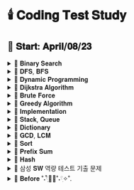 # 🕯️ 𝐂𝐨𝐝𝐢𝐧𝐠 𝐓𝐞𝐬𝐭 𝐒𝐭𝐮𝐝𝐲

## 📅 𝐒𝐭𝐚𝐫𝐭: 𝐀𝐩𝐫𝐢𝐥/𝟎𝟖/𝟐𝟑

<details>
  <summary>📂 𝐁𝐢𝐧𝐚𝐫𝐲 𝐒𝐞𝐚𝐫𝐜𝐡 </summary>
  <br>
  
  - [나무 자르기](https://www.acmicpc.net/problem/2805)
  - [징검다리 건너기](https://school.programmers.co.kr/learn/courses/30/lessons/64062)
  - [입국 심사](https://school.programmers.co.kr/learn/courses/30/lessons/43238)
  - [디펜스 게임](https://school.programmers.co.kr/learn/courses/30/lessons/142085)
  - [순위 검색](https://school.programmers.co.kr/learn/courses/30/lessons/72412)
  - [어두운 굴다리](https://www.acmicpc.net/problem/17266)
  - [예산](https://www.acmicpc.net/problem/2512)
  - [IF문 좀 대신 써줘](https://www.acmicpc.net/problem/19637)
  
  
</details>

<details>
  <summary>📂 𝐃𝐅𝐒, 𝐁𝐅𝐒 </summary>
  <br>
  
  - [여행경로](https://school.programmers.co.kr/learn/courses/30/lessons/43164)
  - [[카카오 인턴] 경주로 건설](https://school.programmers.co.kr/learn/courses/30/lessons/67259)
  - [아기 상어 2](https://www.acmicpc.net/problem/17086)
  - [전력망을 둘로 나누기](https://school.programmers.co.kr/learn/courses/30/lessons/86971)
  - [거리두기 확인하기](https://school.programmers.co.kr/learn/courses/30/lessons/81302)
  - [무인도 여행](https://school.programmers.co.kr/learn/courses/30/lessons/154540)
  - [미로 탈출](https://school.programmers.co.kr/learn/courses/30/lessons/159993)
  - [리코쳇 로봇](https://school.programmers.co.kr/learn/courses/30/lessons/169199)
  - [N-Queen](https://school.programmers.co.kr/learn/courses/30/lessons/12952)
  - [그림](https://www.acmicpc.net/problem/1926)
  - [적록색약](https://www.acmicpc.net/problem/10026)
  - [불!](https://www.acmicpc.net/problem/4179)
  - [상범 빌딩](https://www.acmicpc.net/problem/6593)
  - [[BOJ]1260_DFS와 BFS](https://www.acmicpc.net/problem/1260)
  - [[BOJ]14940_쉬운 최단거리](https://www.acmicpc.net/problem/14940)

  
</details>

<details>
  <summary>📂 𝐃𝐲𝐧𝐚𝐦𝐢𝐜 𝐏𝐫𝐨𝐠𝐫𝐚𝐦𝐦𝐢𝐧𝐠 </summary>
  <br>

  - [스티커 모으기 2](https://school.programmers.co.kr/learn/courses/30/lessons/12971)
  - [스티커](https://www.acmicpc.net/problem/9465)
  - [2 x n 타일링](https://www.acmicpc.net/problem/11726)
  - [2 x n 타일링 2](https://www.acmicpc.net/problem/11727)
  - [이친수](https://www.acmicpc.net/problem/2193)
  - [1, 2, 3 더하기 5](https://www.acmicpc.net/problem/15990)
  - [가장 긴 증가하는 부분 수열](https://www.acmicpc.net/problem/11053)
  - [연속합](https://www.acmicpc.net/problem/1912)
  - [제곱수의 합](https://www.acmicpc.net/problem/1699)
  - [돌 게임](https://www.acmicpc.net/problem/9655)
  - [쉬운 계단 수](https://www.acmicpc.net/problem/10844)
  - [가장 큰 정사각형 찾기](https://school.programmers.co.kr/learn/courses/30/lessons/12905)
  - [퇴사 2](https://www.acmicpc.net/problem/15486)
  - [RGB거리](https://www.acmicpc.net/problem/1149)
  - [동전](https://www.acmicpc.net/problem/9084)
  
</details>

<details>
  <summary>📂 𝐃𝐢𝐣𝐤𝐬𝐭𝐫𝐚 𝐀𝐥𝐠𝐨𝐫𝐢𝐭𝐡𝐦 </summary>
  <br>
  
  - [합승 택시 요금](https://school.programmers.co.kr/learn/courses/30/lessons/72413)
  - [배달](https://school.programmers.co.kr/learn/courses/30/lessons/12978)

</details>

<details>
  <summary>📂 𝐁𝐫𝐮𝐭𝐞 𝐅𝐨𝐫𝐜𝐞 </summary>
  <br>

  - [수들의 합2](https://www.acmicpc.net/problem/2003)
  - [덩치](https://www.acmicpc.net/problem/7568)
  - [사탕 게임](https://www.acmicpc.net/problem/3085)
  - [카잉 달력](https://www.acmicpc.net/problem/6064)
  - [마라톤 1](https://www.acmicpc.net/problem/10655)
  - [근손실](https://www.acmicpc.net/problem/18429)
  - [숫자 블록](https://school.programmers.co.kr/learn/courses/30/lessons/12923)
  - [덩치](https://www.acmicpc.net/problem/7568)
  - [진우의 달 여행 (Small)](https://www.acmicpc.net/problem/17484)
  - [수 이어 쓰기](https://www.acmicpc.net/problem/1515)
  - [[BOJ]2304_창고 다각형](https://www.acmicpc.net/problem/2304)
  
</details>

<details>
  <summary>📂 𝐆𝐫𝐞𝐞𝐝𝐲 𝐀𝐥𝐠𝐨𝐫𝐢𝐭𝐡𝐦 </summary>
  <br>
  
  - [체인](https://www.acmicpc.net/problem/2785)
  - [주유소](https://www.acmicpc.net/problem/13305)
  - [햄버거 분배](https://www.acmicpc.net/problem/19941)
  - [타노스](https://www.acmicpc.net/problem/20310)
  - [[BOJ]11501_주식](https://www.acmicpc.net/problem/11501)
  
</details>

<details>
  <summary>📂 𝐈𝐦𝐩𝐥𝐞𝐦𝐞𝐧𝐭𝐚𝐭𝐢𝐨𝐧 </summary>
  <br>

  - [그룹 단어 체커](https://www.acmicpc.net/problem/1316)
  - [배열 복원하기](https://www.acmicpc.net/problem/16967)
  - [등수 구하기](https://www.acmicpc.net/problem/1205)
  - [스위치 켜고 끄기](https://www.acmicpc.net/problem/1244)
  - [한 줄로 서기](https://www.acmicpc.net/problem/1138)
  - [쿼드압축 후 개수 세기](https://school.programmers.co.kr/learn/courses/30/lessons/68936)
  - [삼각 달팽이](https://school.programmers.co.kr/learn/courses/30/lessons/68645)
  - [택배 상자](https://school.programmers.co.kr/learn/courses/30/lessons/131704)
  - [메뉴 리뉴얼](https://school.programmers.co.kr/learn/courses/30/lessons/72411)
  - [점 찍기](https://school.programmers.co.kr/learn/courses/30/lessons/140107)
  - [수식 최대화](https://school.programmers.co.kr/learn/courses/30/lessons/67257)
  - [행렬 테두리 회전하기](https://school.programmers.co.kr/learn/courses/30/lessons/77485)
  - [호텔 대실](https://school.programmers.co.kr/learn/courses/30/lessons/155651)
  - [마법의 엘리베이터](https://school.programmers.co.kr/learn/courses/30/lessons/148653)
  - [하노이의 탑](https://school.programmers.co.kr/learn/courses/30/lessons/12946)
  - [시소 짝꿍](https://school.programmers.co.kr/learn/courses/30/lessons/152996)
  - [혼자 놀기의 달인](https://school.programmers.co.kr/learn/courses/30/lessons/131130)
  - [테이블 해시 함수](https://school.programmers.co.kr/learn/courses/30/lessons/147354)
  - [후보키](https://school.programmers.co.kr/learn/courses/30/lessons/42890)
  - [광물 캐기](https://school.programmers.co.kr/learn/courses/30/lessons/172927)
  - [두 원 사이의 정수 쌍](https://school.programmers.co.kr/learn/courses/30/lessons/181187)
  - [과제 진행하기](https://school.programmers.co.kr/learn/courses/30/lessons/176962)
  - [이모티콘 할인행사](https://school.programmers.co.kr/learn/courses/30/lessons/150368)
  - [혼자서 하는 틱택토](https://school.programmers.co.kr/learn/courses/30/lessons/160585)
  - [ZOAC 4](https://www.acmicpc.net/problem/23971)
  - [삼각형과 세 변](https://www.acmicpc.net/problem/5073)
  - [벌집](https://www.acmicpc.net/problem/2292)
  - [단어 공부](https://www.acmicpc.net/problem/1157)
  - [집합](https://www.acmicpc.net/problem/11723)
  - [줄세우기](https://www.acmicpc.net/problem/10431)
  - [올림픽](https://www.acmicpc.net/problem/8979)
  - [비밀번호 발음하기](https://www.acmicpc.net/problem/4659)
  - [임스와 함께하는 미니게임](https://www.acmicpc.net/problem/25757)
  - [쿠키의 신체 측정](https://www.acmicpc.net/problem/20125)
  - [등수 구하기](https://www.acmicpc.net/problem/1205)
  - [스위치 켜고 끄기](https://www.acmicpc.net/problem/1244)
  - [크로스 컨트리](https://www.acmicpc.net/problem/9017)
  - [비슷한 단어](https://www.acmicpc.net/problem/2607)
  - [[BOJ]20006_랭킹전 대기열](https://www.acmicpc.net/problem/20006)  
  - [[BOJ]1138_한 줄로 서기](https://www.acmicpc.net/problem/1138)


</details>

<details>
  <summary>📂 𝐒𝐭𝐚𝐜𝐤, 𝐐𝐮𝐞𝐮𝐞 </summary>
  <br>
  
  - [후위 표기식2](https://www.acmicpc.net/problem/1935)
  - [기능개발](https://school.programmers.co.kr/learn/courses/30/lessons/42586)
  - [카드2](https://www.acmicpc.net/problem/2164)
  - [[BOJ]1927_최소 힙](https://www.acmicpc.net/problem/1927)  
  - [[BOJ]1406_에디터](https://www.acmicpc.net/problem/1406)  

</details>

<details>
  <summary>📂 𝐃𝐢𝐜𝐭𝐢𝐨𝐧𝐚𝐫𝐲 </summary>
  <br>

  - [롤케이크 자르기](https://school.programmers.co.kr/learn/courses/30/lessons/132265)
  
</details>

<details>
  <summary>📂 𝐆𝐂𝐃, 𝐋𝐂𝐌 </summary>
  <br>

  - [숫자 카드 나누기](https://school.programmers.co.kr/learn/courses/30/lessons/135807)
    
</details>

<details>
  <summary>📂 𝐒𝐨𝐫𝐭 </summary>
  <br>

  - [요격 시스템](https://school.programmers.co.kr/learn/courses/30/lessons/181188)
  - [영단어 암기는 괴로워](https://www.acmicpc.net/problem/20920)
  - [KCPC](https://www.acmicpc.net/problem/3758)
  - [[BOJ]2075_N번째로 큰 수](https://www.acmicpc.net/problem/2075)  


</details>

<details>
  <summary>📂 𝐏𝐫𝐞𝐟𝐢𝐱 𝐒𝐮𝐦 </summary>
  <br>

  - [블로그](https://www.acmicpc.net/problem/21921)
  
</details>

<details>
  <summary>📂 𝐇𝐚𝐬𝐡 </summary>
  <br>

  - [가희와 키워드](https://www.acmicpc.net/problem/22233)
    
</details>

<details>
  <summary>📂 삼성 𝐒𝐖 역량 테스트 기출 문제 </summary>
  <br>

  💙 문제집 링크: https://www.acmicpc.net/workbook/view/1152
  - [연산자 끼워넣기](https://www.acmicpc.net/problem/14888)
  - [스타트와 링크](https://www.acmicpc.net/problem/14889)
  - [치킨배달](https://www.acmicpc.net/problem/15686)
  - [컨베이어 벨트 위의 로봇](https://www.acmicpc.net/problem/20055)
  - [상어 초등학교](https://www.acmicpc.net/problem/21608)
  - [마법사 상어와 비바라기](https://www.acmicpc.net/problem/21610)
  - [뱀](https://www.acmicpc.net/problem/3190)

</details>

<details>
  <summary> 📁 𝐁𝐞𝐟𝐨𝐫𝐞 ˚˖𓍢ִִ໋🌊🦈˚˖𓍢ִ✧˚. </summary>
  <br>


  - [[BOJ]20922_겹치는 건 싫어](https://www.acmicpc.net/problem/20922)
  - [[BOJ]15989_1, 2, 3 더하기 4](https://www.acmicpc.net/problem/15989)
  - [[BOJ]1446_지름길](https://www.acmicpc.net/problem/1446)
  - [[BOJ]17615_볼 모으기](https://www.acmicpc.net/problem/17615)
  - [[BOJ]2531_회전 초밥](https://www.acmicpc.net/problem/2531)
  - [[BOJ]1522_문자열 교환](https://www.acmicpc.net/problem/1522)
  
  
</details>
